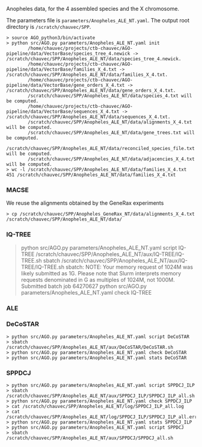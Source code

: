 
Anopheles data, for the 4 assembled species and the X chromosome.

The parameters file is `parameters/Anopheles_ALE_NT.yaml`.
The output root directory is `/scratch/chauvec/SPP`.

```
> source AGO_python3/bin/activate
> python src/AGO.py parameters/Anopheles_ALE_NT.yaml init
        /home/chauvec/projects/ctb-chauvec/AGO-pipeline/data/VectorBase/species_tree_4.newick -> /scratch/chauvec/SPP/Anopheles_ALE_NT/data/species_tree_4.newick.
        /home/chauvec/projects/ctb-chauvec/AGO-pipeline/data/VectorBase/families_X_4.txt -> /scratch/chauvec/SPP/Anopheles_ALE_NT/data/families_X_4.txt.
        /home/chauvec/projects/ctb-chauvec/AGO-pipeline/data/VectorBase/gene_orders_X_4.txt -> /scratch/chauvec/SPP/Anopheles_ALE_NT/data/gene_orders_X_4.txt.
        /scratch/chauvec/SPP/Anopheles_ALE_NT/data/species_4.txt will be computed.
        /home/chauvec/projects/ctb-chauvec/AGO-pipeline/data/VectorBase/sequences_X_4.txt -> /scratch/chauvec/SPP/Anopheles_ALE_NT/data/sequences_X_4.txt.
        /scratch/chauvec/SPP/Anopheles_ALE_NT/data/alignments_X_4.txt will be computed.
        /scratch/chauvec/SPP/Anopheles_ALE_NT/data/gene_trees.txt will be computed.
        /scratch/chauvec/SPP/Anopheles_ALE_NT/data/reconciled_species_file.txt will be computed.
        /scratch/chauvec/SPP/Anopheles_ALE_NT/data/adjacencies_X_4.txt will be computed.
> wc -l /scratch/chauvec/SPP/Anopheles_ALE_NT/data/families_X_4.txt
451 /scratch/chauvec/SPP/Anopheles_ALE_NT/data/families_X_4.txt
```

### MACSE
We reuse the alignments obtained by the GeneRax experiments

```
> cp /scratch/chauvec/SPP/Anopheles_GeneRax_NT/data/alignments_X_4.txt /scratch/chauvec/SPP/Anopheles_ALE_NT/data/
```

### IQ-TREE

> python src/AGO.py parameters/Anopheles_ALE_NT.yaml script IQ-TREE
        /scratch/chauvec/SPP/Anopheles_ALE_NT/aux/IQ-TREE/IQ-TREE.sh
> sbatch /scratch/chauvec/SPP/Anopheles_ALE_NT/aux/IQ-TREE/IQ-TREE.sh
sbatch: NOTE: Your memory request of 1024M was likely submitted as 1G. Please note that Slurm interprets memory requests denominated in G as multiples of 1024M, not 1000M.
Submitted batch job 64270627
> python src/AGO.py parameters/Anopheles_ALE_NT.yaml check IQ-TREE

### ALE

### DeCoSTAR

```
> python src/AGO.py parameters/Anopheles_ALE_NT.yaml script DeCoSTAR
> sbatch /scratch/chauvec/SPP/Anopheles_ALE_NT/aux/DeCoSTAR/DeCoSTAR.sh
> python src/AGO.py parameters/Anopheles_ALE_NT.yaml check DeCoSTAR
> python src/AGO.py parameters/Anopheles_ALE_NT.yaml stats DeCoSTAR
```

### SPPDCJ

```
> python src/AGO.py parameters/Anopheles_ALE_NT.yaml script SPPDCJ_ILP
> sbatch  /scratch/chauvec/SPP/Anopheles_ALE_NT/aux/SPPDCJ_ILP/SPPDCJ_ILP_all.sh
> python src/AGO.py parameters/Anopheles_ALE_NT.yaml check SPPDCJ_ILP
> cat /scratch/chauvec/SPP/Anopheles_ALE_NT/log/SPPDCJ_ILP_all.log
> cat /scratch/chauvec/SPP/Anopheles_ALE_NT/log/SPPDCJ_ILP/SPPDCJ_ILP_all.err
> python src/AGO.py parameters/Anopheles_ALE_NT.yaml stats SPPDCJ_ILP
> python src/AGO.py parameters/Anopheles_ALE_NT.yaml script SPPDCJ
> sbatch /scratch/chauvec/SPP/Anopheles_ALE_NT/aux/SPPDCJ/SPPDCJ_all.sh
```

